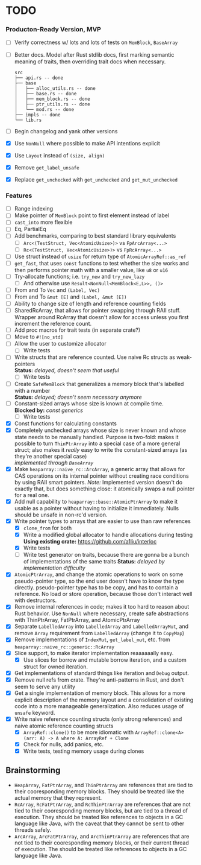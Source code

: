 # TODO

### Producton-Ready Version, MVP
- [ ] Verify correctness w/ lots and lots of tests on `MemBlock`, `BaseArray`
- [ ] Better docs. Model after Rust stdlib docs, first marking semantic meaning
  of traits, then overriding trait docs when necessary.

  ```
  src
  ├── api.rs -- done
  ├── base
  │   ├── alloc_utils.rs -- done
  │   ├── base.rs -- done
  │   ├── mem_block.rs -- done
  │   ├── ptr_utils.rs -- done
  │   └── mod.rs -- done
  ├── impls -- done
  └── lib.rs
  ```

- [ ] Begin changelog and yank other versions
- [X] Use `NonNull` where possible to make API intentions explicit
- [X] Use `Layout` instead of `(size, align)`
- [X] Remove `get_label_unsafe`
- [X] Replace `get_unchecked` with `get_unchecked` and `get_mut_unchecked`


### Features
- [ ] Range indexing
- [ ] Make pointer of `MemBlock` point to first element instead of label
- [ ] `cast_into` more flexible
- [ ] Eq, PartialEq
- [ ] Add benchmarks, comparing to best standard library equivalents
  - [ ] `Arc<(TestStruct, Vec<AtomicUsize>)>` vs `FpArcArray<...>`
  - [ ] `Rc<(TestStruct, Vec<AtomicUsize>)>` vs `FpRcArray<...>`
- [ ] Use struct instead of `usize` for return type of `AtomicArrayRef::as_ref`
- [ ] `get_fast`, that uses `const` functions to test whether the size
  works and then performs pointer math with a smaller value, like `u8` or
  `u16`
- [ ] Try-allocate functions; i.e. `try_new` and `try_new_lazy`
  - [ ] And otherwise use `Result<NonNull<MemBlock<E,L>>, ()>`
- [ ] From and To `Vec` and `(Label, Vec)`
- [ ] From and To `&mut [E]` and `(Label, &mut [E])`
- [ ] Ability to change size of length and reference counting fields
- [ ] SharedRcArray, that allows for pointer swapping through RAII stuff. Wrapper
  around RcArray that doesn't allow for access unless you first increment the
  reference count.
- [ ] Add proc macros for trait tests (in separate crate?)
- [ ] Move to `#![no_std]`
- [ ] Allow the user to customize allocator
  - [ ] Write tests
- [ ] Write structs that are reference counted. Use naive Rc structs as weak-pointers  
  **Status:** *delayed, doesn't seem that useful*
  - [ ] Write tests
- [ ] Create `SafeMemBlock` that generalizes a memory block that's labelled with
  a number  
  **Status:** *delayed; doesn't seem necessary anymore*
- [ ] Constant-sized arrays whose size is known at compile time.  
      **Blocked by:** *const generics*
  - [ ] Write tests
- [X] Const functions for calculating constants
- [X] Completely unchecked arrays whose size is never known and whose state needs
  to be manually handled. Purpose is two-fold: makes it possible to turn `ThinPtrArray`
  into a special case of a more general struct; also makes it *really* easy to write
  the constant-sized arrays (as they're another special case)  
  *implemented through `BaseArray`*
- [X] Make `heaparray::naive_rc::ArcArray`, a generic array that allows for CAS
  operations on its internal pointer without creating race conditions by using
  RAII smart pointers. *Note:* Implemented version doesn't do exactly that, but
  does something close: it atomically swaps a null pointer for a real one.
- [X] Add null capability to `heaparray::base::AtomicPtrArray` to make it usable
  as a pointer without having to initialize it immediately. Nulls should be unsafe
  in non-rc'd version.
- [X] Write pointer types to arrays that are easier to use than raw references
  - [X] `clone_from` for both  
  - [X] Write a modified global allocator to handle allocations during testing  
        **Using existing crate:** https://github.com/a1liu/interloc
  - [X] Write tests
  - [ ] Write test generator on traits, because there are gonna be a bunch of
    implementations of the same traits
    **Status:** *delayed by implementation difficulty*
- [X] `AtomicPtrArray`, and change the atomic operations to work on some
  pseudo-pointer type, so the end user doesn't have to know the type directly.
  pseudo-pointer type has to be copy, and has to contain a reference. No load
  or store operation, because those don't interact well with destructors.
- [X] Remove internal references in code; makes it too hard to reason about Rust
  behavior. Use `NonNull` where necessary, create safe abstractions with ThinPtrArray,
  FatPtrArray, and AtomicPtrArray
- [X] Separate `LabelledArray` into `LabelledArray` and `LabelledArrayMut`,
  and remove `Array` requirement from `LabelledArray` (change it to `CopyMap`)
- [X] Remove implementations of `IndexMut`, `get_label_mut`, etc. from
  `heaparray::naive_rc::generic::RcArray`
- [X] Slice support, to make iterator implementation reaaaaaally easy.
  - [X] Use slices for borrow and mutable borrow iteration, and a custom
    struct for owned iteration.
- [X] Get implementations of standard things like iteration and `Debug` output.
- [X] Remove null refs from crate. They're anti-patterns in Rust, and don't seem
  to serve any utility
- [X] Get a single implementation of memory block. This allows for
  a more explicit description of the memory layout and a consolidation of
  existing code into a more manageable generalization. Also reduces usage
  of `unsafe` keyword.
- [X] Write naive reference counting structs (only strong references) and naive
      atomic reference counting structs
  - [X] `ArrayRef::clone()` to be more idiomatic with `ArrayRef::clone<A>(arr: A) -> A where A: ArrayRef + Clone`
  - [X] Check for nulls, add panics, etc.
  - [X] Write tests, testing memory usage during clones

## Brainstorming
-  `HeapArray`, `FatPtrArray`, and `ThinPtrArray` are references that are tied to
   their cooresponding memory blocks. They should be treated like the actual memory
   that they represent.
-  `RcArray`, `RcFatPtrArray`, and `RcThinPtrArray` are references that are not tied
   to their cooresponding memory blocks, but are tied to a thread of execution.
   They should be treated like references to objects in a GC language like Java,
   with the caveat that they cannot be sent to other threads safely.
-  `ArcArray`, `ArcFatPtrArray`, and `ArcThinPtrArray` are references that are not
   tied to their cooresponding memory blocks, or their current thread of execution.
   The should be treated like references to objects in a GC language like Java.
